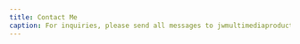 ```yaml
---
title: Contact Me
caption: For inquiries, please send all messages to jwmultimediaproductions5@gmail.com
---
```

